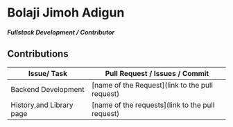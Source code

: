 # Bolaji Jimoh Adigun

##### Fullstack Development / Contributor
## Contributions

| Issue/ Task             | Pull Request / Issues / Commit                                                      |
| ----------------------- | ----------------------------------------------------------------------------------- |
| Backend Development | [name of the Request](link to the pull request) |
| History,and Library page | [name of the requests](link to the pull request)|
